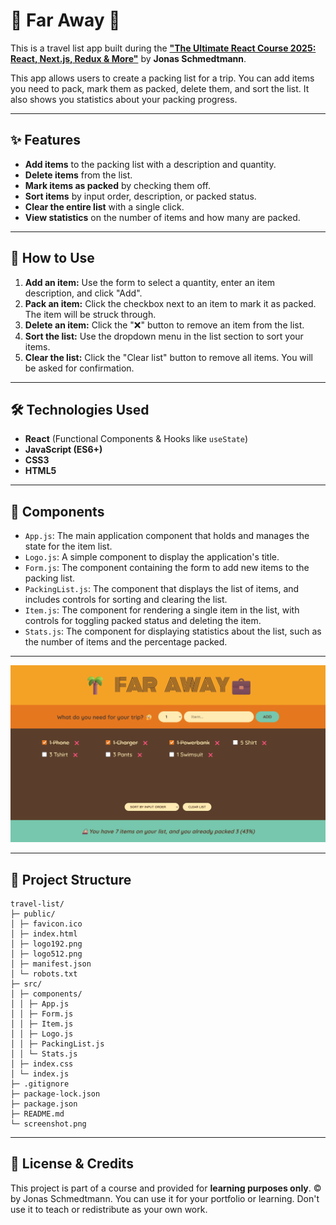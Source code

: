 # 🌴 Far Away 💼

This is a travel list app built during the [**"The Ultimate React Course 2025: React, Next.js, Redux & More"**](https://www.udemy.com/course/the-ultimate-react-course/) by **Jonas Schmedtmann**.

This app allows users to create a packing list for a trip. You can add items you need to pack, mark them as packed, delete them, and sort the list. It also shows you statistics about your packing progress.

---

## ✨ Features

- **Add items** to the packing list with a description and quantity.
- **Delete items** from the list.
- **Mark items as packed** by checking them off.
- **Sort items** by input order, description, or packed status.
- **Clear the entire list** with a single click.
- **View statistics** on the number of items and how many are packed.

---

## 🚀 How to Use

1. **Add an item:** Use the form to select a quantity, enter an item description, and click "Add".
2. **Pack an item:** Click the checkbox next to an item to mark it as packed. The item will be struck through.
3. **Delete an item:** Click the "❌" button to remove an item from the list.
4. **Sort the list:** Use the dropdown menu in the list section to sort your items.
5. **Clear the list:** Click the "Clear list" button to remove all items. You will be asked for confirmation.

---

## 🛠️ Technologies Used

- **React** (Functional Components & Hooks like `useState`)
- **JavaScript (ES6+)**
- **CSS3**
- **HTML5**

---

## 🧩 Components

- `App.js`: The main application component that holds and manages the state for the item list.
- `Logo.js`: A simple component to display the application's title.
- `Form.js`: The component containing the form to add new items to the packing list.
- `PackingList.js`: The component that displays the list of items, and includes controls for sorting and clearing the list.
- `Item.js`: The component for rendering a single item in the list, with controls for toggling packed status and deleting the item.
- `Stats.js`: The component for displaying statistics about the list, such as the number of items and the percentage packed.

---

![screenshot](screenshot.png)

---

## 📂 Project Structure

```
travel-list/
├─ public/
│ ├─ favicon.ico
│ ├─ index.html
│ ├─ logo192.png
│ ├─ logo512.png
│ ├─ manifest.json
│ └─ robots.txt
├─ src/
│ ├─ components/
│ │ ├─ App.js
│ │ ├─ Form.js
│ │ ├─ Item.js
│ │ ├─ Logo.js
│ │ ├─ PackingList.js
│ │ └─ Stats.js
│ ├─ index.css
│ └─ index.js
├─ .gitignore
├─ package-lock.json
├─ package.json
├─ README.md
└─ screenshot.png
```

---

## 📄 License & Credits

This project is part of a course and provided for **learning purposes only**.
© by Jonas Schmedtmann. You can use it for your portfolio or learning. Don't use it to teach or redistribute as your own work.
